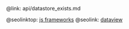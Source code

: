 @link: api/datastore_exists.md

@seolinktop: [js frameworks](https://webix.com)
@seolink: [dataview](https://webix.com/widget/dataview/)